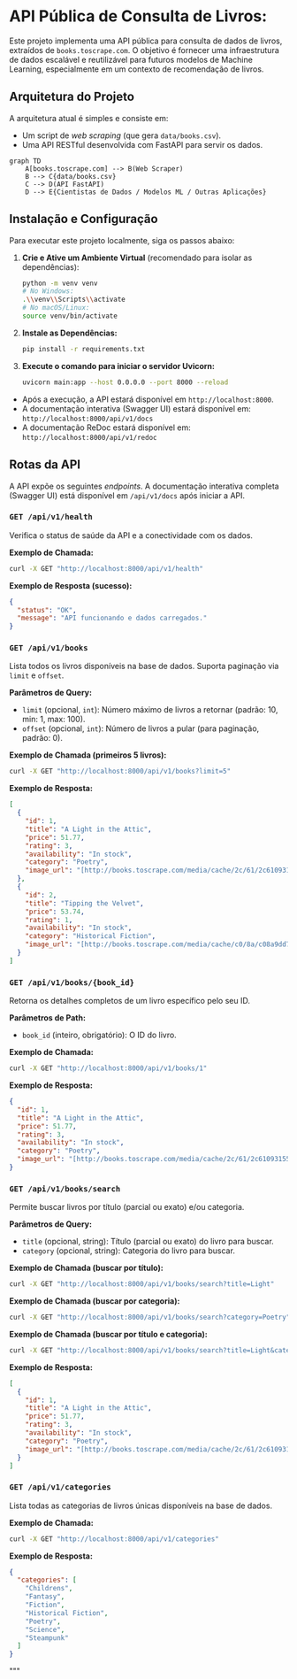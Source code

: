 # API Pública de Consulta de Livros:

Este projeto implementa uma API pública para consulta de dados de livros, extraídos de `books.toscrape.com`. O objetivo é fornecer uma infraestrutura de dados escalável e reutilizável para futuros modelos de Machine Learning, especialmente em um contexto de recomendação de livros.

## Arquitetura do Projeto

A arquitetura atual é simples e consiste em:
- Um script de *web scraping* (que gera `data/books.csv`).
- Uma API RESTful desenvolvida com FastAPI para servir os dados.

```mermaid
graph TD
    A[books.toscrape.com] --> B(Web Scraper)
    B --> C{data/books.csv}
    C --> D(API FastAPI)
    D --> E{Cientistas de Dados / Modelos ML / Outras Aplicações}
```

## Instalação e Configuração

Para executar este projeto localmente, siga os passos abaixo:

1.  **Crie e Ative um Ambiente Virtual** (recomendado para isolar as dependências):
    ```bash
    python -m venv venv
    # No Windows:
    .\\venv\\Scripts\\activate
    # No macOS/Linux:
    source venv/bin/activate
    ```

2.  **Instale as Dependências:**
    ```bash
    pip install -r requirements.txt
    ```

3.  **Execute o comando para iniciar o servidor Uvicorn:**
    ```bash
    uvicorn main:app --host 0.0.0.0 --port 8000 --reload
    ```

-   Após a execução, a API estará disponível em `http://localhost:8000`.
-   A documentação interativa (Swagger UI) estará disponível em: `http://localhost:8000/api/v1/docs`
-   A documentação ReDoc estará disponível em: `http://localhost:8000/api/v1/redoc`

## Rotas da API

A API expõe os seguintes *endpoints*. A documentação interativa completa (Swagger UI) está disponível em `/api/v1/docs` após iniciar a API.

### `GET /api/v1/health`
Verifica o status de saúde da API e a conectividade com os dados.

**Exemplo de Chamada:**
```bash
curl -X GET "http://localhost:8000/api/v1/health"
```

**Exemplo de Resposta (sucesso):**
```json
{
  "status": "OK",
  "message": "API funcionando e dados carregados."
}
```

### `GET /api/v1/books`
Lista todos os livros disponíveis na base de dados. Suporta paginação via `limit` e `offset`.

**Parâmetros de Query:**
- `limit` (opcional, `int`): Número máximo de livros a retornar (padrão: 10, min: 1, max: 100).
- `offset` (opcional, `int`): Número de livros a pular (para paginação, padrão: 0).

**Exemplo de Chamada (primeiros 5 livros):**
```bash
curl -X GET "http://localhost:8000/api/v1/books?limit=5"
```

**Exemplo de Resposta:**
```json
[
  {
    "id": 1,
    "title": "A Light in the Attic",
    "price": 51.77,
    "rating": 3,
    "availability": "In stock",
    "category": "Poetry",
    "image_url": "[http://books.toscrape.com/media/cache/2c/61/2c61093155705cdb24982bb74bb5611f.jpg](http://books.toscrape.com/media/cache/2c/61/2c61093155705cdb24982bb74bb5611f.jpg)"
  },
  {
    "id": 2,
    "title": "Tipping the Velvet",
    "price": 53.74,
    "rating": 1,
    "availability": "In stock",
    "category": "Historical Fiction",
    "image_url": "[http://books.toscrape.com/media/cache/c0/8a/c08a9dd7817f39446d7e63b49911e35d.jpg](http://books.toscrape.com/media/cache/c0/8a/c08a9dd7817f39446d7e63b49911e35d.jpg)"
  }
]
```

### `GET /api/v1/books/{book_id}`
Retorna os detalhes completos de um livro específico pelo seu ID.

**Parâmetros de Path:**
- `book_id` (inteiro, obrigatório): O ID do livro.

**Exemplo de Chamada:**
```bash
curl -X GET "http://localhost:8000/api/v1/books/1"
```

**Exemplo de Resposta:**
```json
{
  "id": 1,
  "title": "A Light in the Attic",
  "price": 51.77,
  "rating": 3,
  "availability": "In stock",
  "category": "Poetry",
  "image_url": "[http://books.toscrape.com/media/cache/2c/61/2c61093155705cdb24982bb74bb5611f.jpg](http://books.toscrape.com/media/cache/2c/61/2c61093155705cdb24982bb74bb5611f.jpg)"
}
```

### `GET /api/v1/books/search`
Permite buscar livros por título (parcial ou exato) e/ou categoria.

**Parâmetros de Query:**
- `title` (opcional, string): Título (parcial ou exato) do livro para buscar.
- `category` (opcional, string): Categoria do livro para buscar.

**Exemplo de Chamada (buscar por título):**
```bash
curl -X GET "http://localhost:8000/api/v1/books/search?title=Light"
```

**Exemplo de Chamada (buscar por categoria):**
```bash
curl -X GET "http://localhost:8000/api/v1/books/search?category=Poetry"
```

**Exemplo de Chamada (buscar por título e categoria):**
```bash
curl -X GET "http://localhost:8000/api/v1/books/search?title=Light&category=Poetry"
```

**Exemplo de Resposta:**
```json
[
  {
    "id": 1,
    "title": "A Light in the Attic",
    "price": 51.77,
    "rating": 3,
    "availability": "In stock",
    "category": "Poetry",
    "image_url": "[http://books.toscrape.com/media/cache/2c/61/2c61093155705cdb24982bb74bb5611f.jpg](http://books.toscrape.com/media/cache/2c/61/2c61093155705cdb24982bb74bb5611f.jpg)"
  }
]
```

### `GET /api/v1/categories`
Lista todas as categorias de livros únicas disponíveis na base de dados.

**Exemplo de Chamada:**
```bash
curl -X GET "http://localhost:8000/api/v1/categories"
```

**Exemplo de Resposta:**
```json
{
  "categories": [
    "Childrens",
    "Fantasy",
    "Fiction",
    "Historical Fiction",
    "Poetry",
    "Science",
    "Steampunk"
  ]
}
```
"""
